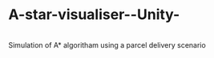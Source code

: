 # A-star-visualiser--Unity-
<br>
Simulation of A* algoritham using a parcel delivery scenario

<br>
